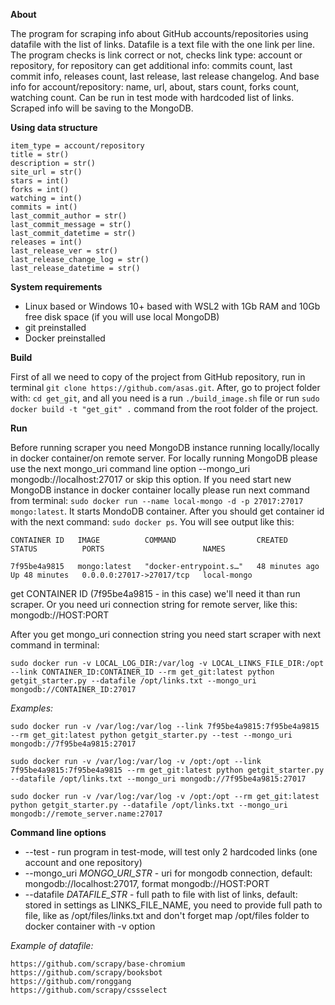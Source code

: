 **About**

The program for scraping info about GitHub accounts/repositories using datafile with the list of links. Datafile is a text file with the one link per line. The program checks is link correct or not, checks link type: account or repository, for repository can get additional info: commits count, last commit info, releases count, last release, last release changelog. And base info for account/repository: name, url, about, stars count, forks count, watching count. Can be run in test mode with hardcoded list of links. Scraped info will be saving to the MongoDB.

**Using data structure**

    item_type = account/repository
    title = str()
    description = str()
    site_url = str()
    stars = int()
    forks = int()
    watching = int()
    commits = int()
    last_commit_author = str() 
    last_commit_message = str()
    last_commit_datetime = str()
    releases = int()
    last_release_ver = str()
    last_release_change_log = str()
    last_release_datetime = str()

**System requirements**

- Linux based or Windows 10+ based with WSL2 with 1Gb RAM and 10Gb free disk space (if you will use local MongoDB)
- git preinstalled
- Docker preinstalled

**Build**

First of all we need to copy of the project from GitHub repository, run in terminal `git clone https://github.com/asas.git`. After, go to project folder with: `cd get_git`, and all you need is a run `./build_image.sh` file or run `sudo docker build -t "get_git" .` command from the root folder of the project.

**Run**

Before running scraper you need MongoDB instance running locally/locally in docker container/on remote server. For locally running MongoDB please use the next mongo_uri command line option --mongo_uri mongodb://localhost:27017 or skip this option. If you need start new MongoDB instance in docker container locally please run next command from terminal: `sudo docker run --name local-mongo -d -p 27017:27017 mongo:latest`. It starts MondoDB container. After you should get container id with the next command: `sudo docker ps`. You will see output like this:

`CONTAINER ID   IMAGE          COMMAND                  CREATED          STATUS          PORTS                      NAMES`

`7f95be4a9815   mongo:latest   "docker-entrypoint.s…"   48 minutes ago   Up 48 minutes   0.0.0.0:27017->27017/tcp   local-mongo`

get CONTAINER ID (7f95be4a9815 - in this case) we'll need it than run scraper. Or you need uri connection string for remote server, like this: mongodb://HOST:PORT

After you get mongo_uri connection string you need start scraper with next command in terminal:

`sudo docker run -v LOCAL_LOG_DIR:/var/log -v LOCAL_LINKS_FILE_DIR:/opt --link CONTAINER_ID:CONTAINER_ID --rm get_git:latest python getgit_starter.py --datafile /opt/links.txt --mongo_uri mongodb://CONTAINER_ID:27017`

*Examples:*

`sudo docker run -v /var/log:/var/log --link 7f95be4a9815:7f95be4a9815 --rm get_git:latest python getgit_starter.py --test --mongo_uri mongodb://7f95be4a9815:27017`

`sudo docker run -v /var/log:/var/log -v /opt:/opt --link 7f95be4a9815:7f95be4a9815 --rm get_git:latest python getgit_starter.py --datafile /opt/links.txt --mongo_uri mongodb://7f95be4a9815:27017`

`sudo docker run -v /var/log:/var/log -v /opt:/opt --rm get_git:latest python getgit_starter.py --datafile /opt/links.txt --mongo_uri mongodb://remote_server.name:27017`

**Command line options**

- --test - run program in test-mode, will test only 2 hardcoded links (one account and one repository)
- --mongo_uri *MONGO_URI_STR* - uri for mongodb connection, default: mongodb://localhost:27017, format mongodb://HOST:PORT
- --datafile *DATAFILE_STR* - full path to file with list of links, default: stored in settings as LINKS_FILE_NAME, you need to provide full path to file, like as /opt/files/links.txt and don't forget map /opt/files folder to docker container with -v option

*Example of datafile:*

    https://github.com/scrapy/base-chromium
    https://github.com/scrapy/booksbot
    https://github.com/ronggang
    https://github.com/scrapy/cssselect
